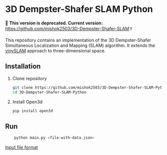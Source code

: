 # 3D Dempster-Shafer SLAM Python

🔴 **This version is deprecated. Current version:** https://github.com/mishok2503/3D-Dempster-Shafer-SLAM ❗

This repository contains an implementation of the 3D Dempster-Shafer Simultaneous Localization and Mapping (SLAM) algorithm. It extends the [vinySLAM](https://github.com/OSLL/slam-constructor) approach to three-dimensional space.


## Installation

1. Clone repository

    ```bash
   git clone https://github.com/mishok2503/3D-Dempster-Shafer-SLAM-Python.git
   cd 3D-Dempster-Shafer-SLAM-Python
   ```

2. Install Open3d

    ```bash
    pip install open3d
    ```

   
## Run

```bash
    python main.py <file-with-data.json>
```
[Input file format](https://github.com/mishok2503/slam-3d-datasets-generator#output-format)
